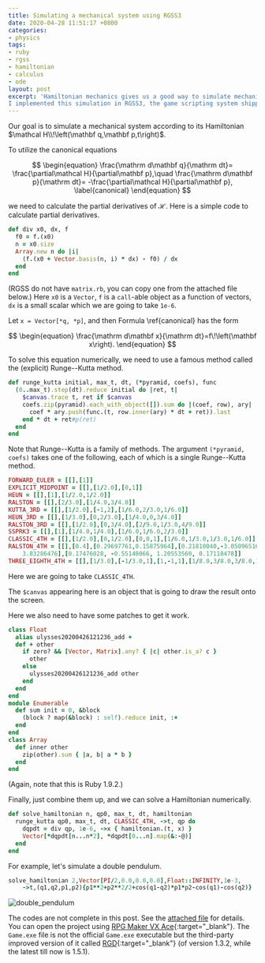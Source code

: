 ```yaml
---
title: Simulating a mechanical system using RGSS3
date: 2020-04-28 11:51:17 +0800
categories:
- physics
tags:
- ruby
- rgss
- hamiltonian
- calculus
- ode
layout: post
excerpt: 'Hamiltonian mechanics gives us a good way to simulate mechanical systems as long as we can get its Hamiltonian and its initial conditions.
I implemented this simulation in RGSS3, the game scripting system shipped with RPG Maker VX Ace.'
---
```


Our goal is to simulate a mechanical system according to its Hamiltonian
$\mathcal H\\!\left(\mathbf q,\mathbf p,t\right)$.

To utilize the canonical equations

$$
\begin{equation}
    \frac{\mathrm d\mathbf q}{\mathrm dt}=
    \frac{\partial\mathcal H}{\partial\mathbf p},\quad
    \frac{\mathrm d\mathbf p}{\mathrm dt}=
    -\frac{\partial\mathcal H}{\partial\mathbf p},
    \label{canonical}
\end{equation}
$$

we need to calculate the partial derivatives of $\mathcal H$.
Here is a simple code to calculate partial derivatives.

```ruby
def div x0, dx, f
  f0 = f.(x0)
  n = x0.size
  Array.new n do |i|
    (f.(x0 + Vector.basis(n, i) * dx) - f0) / dx
  end
end
```

(RGSS do not have `matrix.rb`, you can copy one from
the attached file below.)
Here `x0` is a `Vector`, `f` is a `call`-able object as a function
of vectors, `dx` is a small scalar which we are going to take `1e-6`.

Let `x = Vector[*q, *p]`, and then Formula \ref{canonical} has the form

$$
\begin{equation}
    \frac{\mathrm d\mathbf x}{\mathrm dt}=f\!\left(\mathbf x\right).
\end{equation}
$$

To solve this equation numerically, we need to use a famous method
called the (explicit) Runge--Kutta method.

```ruby
def runge_kutta initial, max_t, dt, (*pyramid, coefs), func
  (0..max_t).step(dt).reduce initial do |ret, t|
    $canvas.trace t, ret if $canvas
    coefs.zip(pyramid).each_with_object([]).sum do |(coef, row), ary|
      coef * ary.push(func.(t, row.inner(ary) * dt + ret)).last
    end * dt + ret#p(ret)
  end
end
```

Note that Runge--Kutta is a family of methods. The argument
`(*pyramid, coefs)` takes one of the following, each of which
is a single Runge--Kutta method.

```ruby
FORWARD_EULER = [[],[1]]
EXPLICIT_MIDPOINT = [[],[1/2.0],[0,1]]
HEUN = [[],[1],[1/2.0,1/2.0]]
RALSTON = [[],[2/3.0],[1/4.0,3/4.0]]
KUTTA_3RD = [[],[1/2.0],[-1,2],[1/6.0,2/3.0,1/6.0]]
HEUN_3RD = [[],[1/3.0],[0,2/3.0],[1/4.0,0,3/4.0]]
RALSTON_3RD = [[],[1/2.0],[0,3/4.0],[2/9.0,1/3.0,4/9.0]]
SSPRK3 = [[],[1],[1/4.0,1/4.0],[1/6.0,1/6.0,2/3.0]]
CLASSIC_4TH = [[],[1/2.0],[0,1/2.0],[0,0,1],[1/6.0,1/3.0,1/3.0,1/6.0]]
RALSTON_4TH = [[],[0.4],[0.29697761,0.15875964],[0.21810040,-3.05096516,
    3.83286476],[0.17476028, -0.55148066, 1.20553560, 0.17118478]]
THREE_EIGHTH_4TH = [[],[1/3.0],[-1/3.0,1],[1,-1,1],[1/8.0,3/8.0,3/8.0,1/8.0]]
```

Here we are going to take `CLASSIC_4TH`.

The `$canvas` appearing here is an object that is going to draw
the result onto the screen.

Here we also need to have some patches to get it work.

```ruby
class Float
  alias ulysses20200426121236_add +
  def + other
    if zero? && [Vector, Matrix].any? { |c| other.is_a? c }
      other
    else
      ulysses20200426121236_add other
    end
  end
end
module Enumerable
  def sum init = 0, &block
    (block ? map(&block) : self).reduce init, :+
  end
end
class Array
  def inner other
    zip(other).sum { |a, b| a * b }
  end
end
```

(Again, note that this is Ruby 1.9.2.)

Finally, just combine them up, and we can solve a Hamiltonian numerically.

```ruby
def solve_hamiltonian n, qp0, max_t, dt, hamiltonian
  runge_kutta qp0, max_t, dt, CLASSIC_4TH, ->t, qp do
    dqpdt = div qp, 1e-6, ->x { hamiltonian.(t, x) }
    Vector[*dqpdt[n...n*2], *dqpdt[0...n].map(&:-@)]
  end
end
```

For example, let's simulate a double pendulum.

```ruby
solve_hamiltonian 2,Vector[PI/2,0.0,0.0,0.0],Float::INFINITY,1e-3,
    ->t,(q1,q2,p1,p2){p1**2+p2**2/2+cos(q1-q2)*p1*p2-cos(q1)-cos(q2)}
```

![double_pendulum]({{page.figure}}double_pendulum.gif)

The codes are not complete in this post.
See the [attached file](/assets/codes/RungeKutta.rar) for details.
You can open the project using
[RPG Maker VX Ace](https://store.steampowered.com/app/220700/RPG_Maker_VX_Ace){:target="_blank"}.
The `Game.exe` file is not the official `Game.exe` executable
but the third-party improved version of it called
[RGD](http://cirno.blog/archives/290){:target="_blank"}
(of version 1.3.2, while the latest till now is 1.5.1).
